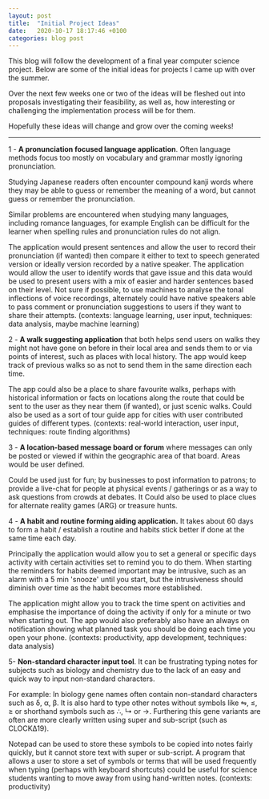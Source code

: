 ```yaml
---
layout: post
title:  "Initial Project Ideas"
date:   2020-10-17 18:17:46 +0100
categories: blog post
---
```

This blog will follow the development of a final year computer science project. Below are some of the initial ideas for projects I came up with over the summer.

Over the next few weeks one or two of the ideas will be fleshed out into proposals investigating their feasibility, as well as, how interesting or challenging the implementation process will be for them.

Hopefully these ideas will change and grow over the coming weeks!

---

1 - **A pronunciation focused language application**. Often language methods focus too mostly on vocabulary and grammar mostly ignoring pronunciation.

Studying Japanese readers often encounter compound kanji words where they may be able to guess or remember the meaning of a word, but cannot guess or remember the pronunciation.

Similar problems are encountered when studying many languages, including romance languages, for example English can be difficult for the learner when spelling rules and pronunciation rules do not align.

The application would present sentences and allow the user to record their pronunciation (if wanted) then compare it either to text to speech generated version or ideally version recorded by a native speaker. The application would allow the user to identify words that gave issue and this data would be used to present users with a mix of easier and harder sentences based on their level. Not sure if possible, to use machines to analyse the tonal inflections of voice recordings, alternately could have native speakers able to pass comment or pronunciation suggestions to users if they want to share their attempts. (contexts: language learning, user input, techniques: data analysis, maybe machine learning)

2 - **A walk suggesting application** that both helps send users on walks they might not have gone on before in their local area and sends them to or via points of interest, such as places with local history. The app would keep track of previous walks so as not to send them in the same direction each time.

The app could also be a place to share favourite walks, perhaps with historical information or facts on locations along the route that could be sent to the user as they near them (if wanted), or just scenic walks. Could also be used as a sort of tour guide app for cities with user contributed guides of different types. (contexts: real-world interaction, user input, techniques: route finding algorithms)

3 - **A location-based message board or forum** where messages can only be posted or viewed if within the geographic area of that board. Areas would be user defined.

Could be used just for fun; by businesses to post information to patrons; to provide a live-chat for people at physical events / gatherings or as a way to ask questions from crowds at debates. It Could also be used to place clues for alternate reality games (ARG) or treasure hunts.

4 - **A habit and routine forming aiding application.** It takes about 60 days to form a habit / establish a routine and habits stick better if done at the same time each day.

Principally the application would allow you to set a general or specific days activity with certain activities set to remind you to do them. When starting the reminders for habits deemed important may be intrusive, such as an alarm with a 5 min 'snooze' until you start, but the intrusiveness should diminish over time as the habit becomes more established.

The application might allow you to track the time spent on activities and emphasise the importance of doing the activity if only for a minute or two when starting out. The app would also preferably also have an always on notification showing what planned task you should be doing each time you open your phone. (contexts: productivity, app development, techniques: data analysis)

5- **Non-standard character input tool**. It can be frustrating typing notes for subjects such as biology and chemistry due to the lack of an easy and quick way to input non-standard characters.

For example: In biology gene names often contain non-standard characters such as δ, α, β. It is also hard to type other notes without symbols like ⇋, ≤, ≥ or shorthand symbols such as ∴, ↳ or →. Furthering this gene variants are often are more clearly written using super and sub-script (such as CLOCKΔ19).

Notepad can be used to store these symbols to be copied into notes fairly quickly, but it cannot store text with super or sub-script. A program that allows a user to store a set of symbols or terms that will be used frequently when typing (perhaps with keyboard shortcuts) could be useful for science students wanting to move away from using hand-written notes. (contexts: productivity)